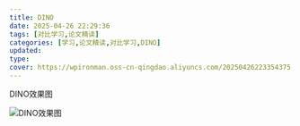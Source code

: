 ```yaml
---
title: DINO
date: 2025-04-26 22:29:36
tags: [对比学习,论文精读]
categories: [学习,论文精读,对比学习,DINO]
updated: 
type: 
cover: https://wpironman.oss-cn-qingdao.aliyuncs.com/20250426223354375.png
---
```




DINO效果图

![DINO效果图](https://wpironman.oss-cn-qingdao.aliyuncs.com/20250426223354375.png)
